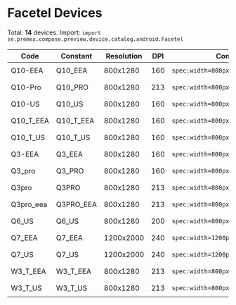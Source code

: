 # Facetel Devices

Total: **14** devices. Import: `import se.premex.compose.preview.device.catalog.android.Facetel`

| Code | Constant | Resolution | DPI | Compose Spec | Preview Usage |
|------|----------|------------|-----|-------------|---------------|
| Q10-EEA | Q10_EEA | 800x1280 | 160 | `spec:width=800px,height=1280px,dpi=160` | `@Preview(device = Facetel.Q10_EEA)` |
| Q10-Pro | Q10_PRO | 800x1280 | 213 | `spec:width=800px,height=1280px,dpi=213` | `@Preview(device = Facetel.Q10_PRO)` |
| Q10-US | Q10_US | 800x1280 | 160 | `spec:width=800px,height=1280px,dpi=160` | `@Preview(device = Facetel.Q10_US)` |
| Q10_T_EEA | Q10_T_EEA | 800x1280 | 160 | `spec:width=800px,height=1280px,dpi=160` | `@Preview(device = Facetel.Q10_T_EEA)` |
| Q10_T_US | Q10_T_US | 800x1280 | 160 | `spec:width=800px,height=1280px,dpi=160` | `@Preview(device = Facetel.Q10_T_US)` |
| Q3-EEA | Q3_EEA | 800x1280 | 160 | `spec:width=800px,height=1280px,dpi=160` | `@Preview(device = Facetel.Q3_EEA)` |
| Q3_pro | Q3_PRO | 800x1280 | 160 | `spec:width=800px,height=1280px,dpi=160` | `@Preview(device = Facetel.Q3_PRO)` |
| Q3pro | Q3PRO | 800x1280 | 213 | `spec:width=800px,height=1280px,dpi=213` | `@Preview(device = Facetel.Q3PRO)` |
| Q3pro_eea | Q3PRO_EEA | 800x1280 | 213 | `spec:width=800px,height=1280px,dpi=213` | `@Preview(device = Facetel.Q3PRO_EEA)` |
| Q6_US | Q6_US | 800x1280 | 200 | `spec:width=800px,height=1280px,dpi=200` | `@Preview(device = Facetel.Q6_US)` |
| Q7_EEA | Q7_EEA | 1200x2000 | 240 | `spec:width=1200px,height=2000px,dpi=240` | `@Preview(device = Facetel.Q7_EEA)` |
| Q7_US | Q7_US | 1200x2000 | 240 | `spec:width=1200px,height=2000px,dpi=240` | `@Preview(device = Facetel.Q7_US)` |
| W3_T_EEA | W3_T_EEA | 800x1280 | 213 | `spec:width=800px,height=1280px,dpi=213` | `@Preview(device = Facetel.W3_T_EEA)` |
| W3_T_US | W3_T_US | 800x1280 | 213 | `spec:width=800px,height=1280px,dpi=213` | `@Preview(device = Facetel.W3_T_US)` |

<!-- Generated automatically. Do not edit manually. -->
